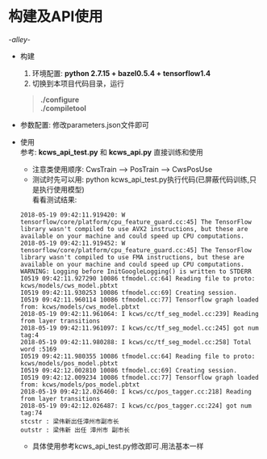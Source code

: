 

# 构建及API使用

*-alley-*


* 构建  
  1. 环境配置: **python 2.7.15 + bazel0.5.4 + tensorflow1.4**  
  2. 切换到本项目代码目录，运行  
    > **./configure**  
    > **./compiletool**  
* 参数配置: 修改parameters.json文件即可
* 使用  
  参考: **kcws_api_test.py** 和 **kcws_api.py** 直接训练和使用  
  * 注意类使用顺序: CwsTrain --> PosTrain --> CwsPosUse  
  * 测试时先可以用: python kcws_api_test.py执行代码(已屏蔽代码训练,只是执行使用模型)  
    看看测试结果:   
  ```
  2018-05-19 09:42:11.919420: W tensorflow/core/platform/cpu_feature_guard.cc:45] The TensorFlow library wasn't compiled to use AVX2 instructions, but these are available on your machine and could speed up CPU computations.
  2018-05-19 09:42:11.919452: W tensorflow/core/platform/cpu_feature_guard.cc:45] The TensorFlow library wasn't compiled to use FMA instructions, but these are available on your machine and could speed up CPU computations.
  WARNING: Logging before InitGoogleLogging() is written to STDERR
  I0519 09:42:11.927290 10086 tfmodel.cc:64] Reading file to proto: kcws/models/cws_model.pbtxt
  I0519 09:42:11.930253 10086 tfmodel.cc:69] Creating session.
  I0519 09:42:11.960114 10086 tfmodel.cc:77] Tensorflow graph loaded from: kcws/models/cws_model.pbtxt
  2018-05-19 09:42:11.961064: I kcws/cc/tf_seg_model.cc:239] Reading from layer transitions
  2018-05-19 09:42:11.961097: I kcws/cc/tf_seg_model.cc:245] got num tag:4
  2018-05-19 09:42:11.980288: I kcws/cc/tf_seg_model.cc:258] Total word :5169
  I0519 09:42:11.980355 10086 tfmodel.cc:64] Reading file to proto: kcws/models/pos_model.pbtxt
  I0519 09:42:12.002810 10086 tfmodel.cc:69] Creating session.
  I0519 09:42:12.009234 10086 tfmodel.cc:77] Tensorflow graph loaded from: kcws/models/pos_model.pbtxt
  2018-05-19 09:42:12.026460: I kcws/cc/pos_tagger.cc:218] Reading from layer transitions
  2018-05-19 09:42:12.026487: I kcws/cc/pos_tagger.cc:224] got num tag:74
  stcstr : 梁伟新出任漳州市副市长
  outstr : 梁伟新 出任 漳州市 副市长
  ```

  * 具体使用参考kcws_api_test.py修改即可.用法基本一样


